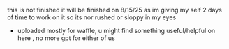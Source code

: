 this is not finished it will be finished on 8/15/25 
as im giving my self 2 days of time to work on it
so its nor rushed or sloppy in my eyes 


- uploaded mostly for waffle, u might find something useful/helpful on here , no more gpt for either of us
